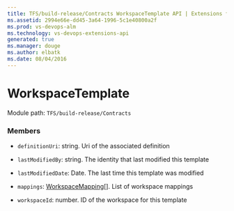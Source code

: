 ```yaml
---
title: TFS/build-release/Contracts WorkspaceTemplate API | Extensions for Visual Studio Team Services
ms.assetid: 2994e66e-dd45-3a64-1996-5c1e40800a2f
ms.prod: vs-devops-alm
ms.technology: vs-devops-extensions-api
generated: true
ms.manager: douge
ms.author: elbatk
ms.date: 08/04/2016
---
```


# WorkspaceTemplate

Module path: `TFS/build-release/Contracts`


### Members

* `definitionUri`: string. Uri of the associated definition

* `lastModifiedBy`: string. The identity that last modified this template

* `lastModifiedDate`: Date. The last time this template was modified

* `mappings`: [WorkspaceMapping](./WorkspaceMapping.md)[]. List of workspace mappings

* `workspaceId`: number. ID of the workspace for this template

